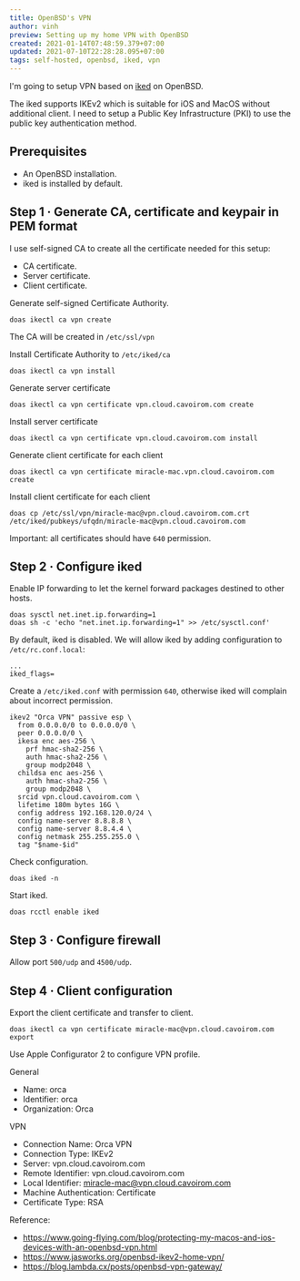 ```yaml
---
title: OpenBSD's VPN
author: vinh
preview: Setting up my home VPN with OpenBSD
created: 2021-01-14T07:48:59.379+07:00
updated: 2021-07-10T22:28:28.095+07:00
tags: self-hosted, openbsd, iked, vpn
---
```


I'm going to setup VPN based on [iked](https://man.openbsd.org/iked.8) on OpenBSD.

The iked supports IKEv2 which is suitable for iOS and MacOS without additional client. I need to setup a Public Key Infrastructure (PKI) to use the public key authentication method.

## Prerequisites

* An OpenBSD installation.
* iked is installed by default.

## Step 1 · Generate CA, certificate and keypair in PEM format

I use self-signed CA to create all the certificate needed for this setup:

* CA certificate.
* Server certificate.
* Client certificate.

Generate self-signed Certificate Authority.

```
doas ikectl ca vpn create
```

The CA will be created in `/etc/ssl/vpn`

Install Certificate Authority to `/etc/iked/ca`

```
doas ikectl ca vpn install
```

Generate server certificate

```
doas ikectl ca vpn certificate vpn.cloud.cavoirom.com create
```

Install server certificate

```
doas ikectl ca vpn certificate vpn.cloud.cavoirom.com install
```

Generate client certificate for each client

```
doas ikectl ca vpn certificate miracle-mac.vpn.cloud.cavoirom.com create
```

Install client certificate for each client

```
doas cp /etc/ssl/vpn/miracle-mac@vpn.cloud.cavoirom.com.crt /etc/iked/pubkeys/ufqdn/miracle-mac@vpn.cloud.cavoirom.com
```

Important: all certificates should have `640` permission.

## Step 2 · Configure iked

Enable IP forwarding to let the kernel forward packages destined to other hosts. 

```
doas sysctl net.inet.ip.forwarding=1
doas sh -c 'echo "net.inet.ip.forwarding=1" >> /etc/sysctl.conf'
```

By default, iked is disabled. We will allow iked by adding configuration to `/etc/rc.conf.local`:

```
...
iked_flags=
```

Create a `/etc/iked.conf` with permission `640`, otherwise iked will complain about incorrect permission.

```
ikev2 "Orca VPN" passive esp \
  from 0.0.0.0/0 to 0.0.0.0/0 \
  peer 0.0.0.0/0 \
  ikesa enc aes-256 \
    prf hmac-sha2-256 \
    auth hmac-sha2-256 \
    group modp2048 \
  childsa enc aes-256 \
    auth hmac-sha2-256 \
    group modp2048 \
  srcid vpn.cloud.cavoirom.com \
  lifetime 180m bytes 16G \
  config address 192.168.120.0/24 \
  config name-server 8.8.8.8 \
  config name-server 8.8.4.4 \
  config netmask 255.255.255.0 \
  tag "$name-$id"
```

Check configuration.

```
doas iked -n
```

Start iked.

```
doas rcctl enable iked
```

## Step 3 · Configure firewall

Allow port `500/udp` and `4500/udp`.

## Step 4 · Client configuration

Export the client certificate and transfer to client.

```
doas ikectl ca vpn certificate miracle-mac@vpn.cloud.cavoirom.com export
```

Use Apple Configurator 2 to configure VPN profile.

General

* Name: orca
* Identifier: orca
* Organization: Orca

VPN

* Connection Name: Orca VPN
* Connection Type: IKEv2
* Server: vpn.cloud.cavoirom.com
* Remote Identifier: vpn.cloud.cavoirom.com
* Local Identifier: miracle-mac@vpn.cloud.cavoirom.com
* Machine Authentication: Certificate
* Certificate Type: RSA



Reference:

* <https://www.going-flying.com/blog/protecting-my-macos-and-ios-devices-with-an-openbsd-vpn.html>
* <https://www.jasworks.org/openbsd-ikev2-home-vpn/>
* <https://blog.lambda.cx/posts/openbsd-vpn-gateway/>

